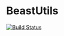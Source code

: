 # BeastUtils

[![Build Status](https://travis-ci.com/gabehassler/BeastUtils.jl.svg?branch=master)](https://travis-ci.com/gabehassler/BeastUtils.jl)
